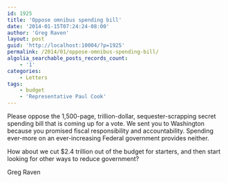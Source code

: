 ```yaml
---
id: 1925
title: 'Oppose omnibus spending bill'
date: '2014-01-15T07:24:24-08:00'
author: 'Greg Raven'
layout: post
guid: 'http://localhost:10004/?p=1925'
permalink: /2014/01/oppose-omnibus-spending-bill/
algolia_searchable_posts_records_count:
    - '1'
categories:
    - Letters
tags:
    - budget
    - 'Representative Paul Cook'
---
```


Please oppose the 1,500-page, trillion-dollar, sequester-scrapping secret spending bill that is coming up for a vote. We sent you to Washington because you promised fiscal responsibility and accountability. Spending ever-more on an ever-increasing Federal government provides neither.  
  
How about we cut $2.4 trillion out of the budget for starters, and then start looking for other ways to reduce government?

Greg Raven